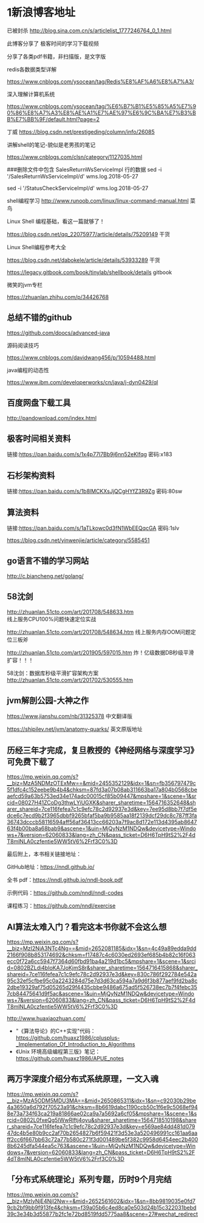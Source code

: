 # 1新浪博客地址
已被封杀
http://blog.sina.com.cn/s/articlelist_1777246764_0_1.html

此博客分享了 极客时间的学习下载视频

分享了各类pdf书籍，非扫描版，是文字版



redis各数据类型详解

https://www.cnblogs.com/ysocean/tag/Redis%E8%AF%A6%E8%A7%A3/

深入理解计算机系统

https://www.cnblogs.com/ysocean/tag/%E6%B7%B1%E5%85%A5%E7%90%86%E8%A7%A3%E8%AE%A1%E7%AE%97%E6%9C%BA%E7%B3%BB%E7%BB%9F/default.html?page=2

丁威
https://blog.csdn.net/prestigeding/column/info/26085







讲解shell的笔记-貌似是老男孩的笔记

https://www.cnblogs.com/clsn/category/1127035.html

###删除文件中包含 SalesReturnWsServiceImpl 行的数据
sed -i '/SalesReturnWsServiceImpl/d' wms.log.2018-05-27

sed -i '/StatusCheckServiceImpl/d' wms.log.2018-05-27

shell编程学习
http://www.runoob.com/linux/linux-command-manual.html  菜鸟

Linux Shell 编程基础，看这一篇就够了！

https://blog.csdn.net/qq_22075977/article/details/75209149 干货

Linux Shell编程参考大全

https://blog.csdn.net/dabokele/article/details/53933289  干货

https://legacy.gitbook.com/book/tinylab/shellbook/details  gitbook



微笑的jvm专栏

https://zhuanlan.zhihu.com/p/34426768

## 总结不错的github
https://github.com/doocs/advanced-java





源码阅读技巧 

https://www.cnblogs.com/davidwang456/p/10594488.html



java编程的动态性

https://www.ibm.com/developerworks/cn/java/j-dyn0429/ql



## 百度网盘下载工具

http://pandownload.com/index.html

## 极客时间相关资料

链接:https://pan.baidu.com/s/1x4p77l7Bb9j6nn52eKlfqg  密码:x183

## 石杉架构资料

链接:https://pan.baidu.com/s/1b8lMCKXsJjQCgHYfZ3R9Zg  密码:80sw

## 算法资料

链接:https://pan.baidu.com/s/1aTLkowc0d3fN1WbEEQqcGA  密码:1slv



https://blog.csdn.net/yinwenjie/article/category/5585451



## go语言不错的学习网站

http://c.biancheng.net/golang/

## 58沈剑

http://zhuanlan.51cto.com/art/201708/548633.htm  
线上服务CPU100%问题快速定位实战


http://zhuanlan.51cto.com/art/201708/548634.htm  线上服务内存OOM问题定位三板斧

http://zhuanlan.51cto.com/art/201905/597015.htm 炸！亿级数据DB秒级平滑扩容！！！

58沈剑：数据库秒级平滑扩容架构方案  http://zhuanlan.51cto.com/art/201702/530555.htm

## jvm解剖公园-大神之作

https://www.jianshu.com/nb/31325378  中文翻译版

https://shipilev.net/jvm/anatomy-quarks/   英文原版地址

## 历经三年才完成，复旦教授的《神经网络与深度学习》可免费下载了 

https://mp.weixin.qq.com/s?__biz=MzA5NDMzOTExMw==&mid=2455352129&idx=1&sn=fb356797479c5f1dfc4c152eebe9b4b4&chksm=87fd3a07b08ab311663ba17a804b0568cbeaefcd59a63b5753ed34e174adc00015cf85b09447&mpshare=1&scene=1&srcid=08027H41ZCoDg3thwLYiUGXK&sharer_sharetime=1564716352648&sharer_shareid=7ce116fefea7c1c9efc78c2d92937e3d&key=7ee95d8bb7f7df5edce6c7ecd9b2f3965dbbf9265bfaf5ba9b9585aa18f2139dcf29dc8c787ff3fa36743dcccb58116594aff56af36413cc66203a7f9ac8d172e113d4395ab864763f4b00ba8a68bab9&ascene=1&uin=MjQyNzM1NDQw&devicetype=Windows+7&version=62060833&lang=zh_CN&pass_ticket=D6H6TpH9tS2%2F4dT8mlNLA0czfentie5WW5tV6%2Frf3C0%3D



最后附上，本书相关链接地址：

GitHub地址：https://nndl.github.io/

全书 pdf：https://nndl.github.io/nndl-book.pdf

示例代码：https://github.com/nndl/nndl-codes

课程练习：https://github.com/nndl/exercise

## AI算法太难入门？看完这本书你就不会这么想 

https://mp.weixin.qq.com/s?__biz=MzI2NjA3NTc4Ng==&mid=2652081185&idx=1&sn=4c49a89edda9dd2166f908b853174692&chksm=f17487c4c6030ed2693ef685b4b82c16f063ecc0f72a6cc5947f7364d60fbd91ba4a219d1bc5&mpshare=1&scene=1&srcid=0802BZLdi4bIoKA7JoKjmS8r&sharer_sharetime=1564716415868&sharer_shareid=7ce116fefea7c1c9efc78c2d92937e3d&key=830c786f292784e542a95c32ef5cfbe95c0a2243284d75e7d3d63ca594a7a9d6f3b877aef9fd2ba8c2dbe19329af75d05265d29f4435cbbe9486a675ad5f526738ec7b7f4febc357cb84475641d9f5ac&ascene=1&uin=MjQyNzM1NDQw&devicetype=Windows+7&version=62060833&lang=zh_CN&pass_ticket=D6H6TpH9tS2%2F4dT8mlNLA0czfentie5WW5tV6%2Frf3C0%3D

http://www.huaxiaozhuan.com/

- "《算法导论》的C++实现"代码：https://github.com/huaxz1986/cplusplus-_Implementation_Of_Introduction_to_Algorithms
- 《Unix 环境高级编程第三版》笔记：https://github.com/huaxz1986/APUE_notes





## 两万字深度介绍分布式系统原理，一文入魂

https://mp.weixin.qq.com/s?__biz=MzA5ODM5MDU3MA==&mid=2650865311&idx=1&sn=c92030b29be4a3650a6d792f70523a91&chksm=8b6619dabc1190ccb50c1f6e9c5068ef948e73a734f63ca219a81866ae02ca9a7a5692a6cf05&mpshare=1&scene=1&srcid=0802L0fxeQg5IWwRlftj4oyu&sharer_sharetime=1564718510198&sharer_shareid=7ce116fefea7c1c9efc78c2d92937e3d&key=e569ae84dd481d07947dc4b5e80b9cc2af70b2654827b6f59421f3d53e3a520496991cc161aa6aaff2cc6f667bb63c72a77b580c271f3d001489be5f382c9958d6454eec2b4008b6245dfa544ea5c763&ascene=1&uin=MjQyNzM1NDQw&devicetype=Windows+7&version=62060833&lang=zh_CN&pass_ticket=D6H6TpH9tS2%2F4dT8mlNLA0czfentie5WW5tV6%2Frf3C0%3D



## 「分布式系统理论」系列专题，历时9个月完结

https://mp.weixin.qq.com/s?__biz=MzIyNjE4NjI2Nw==&mid=2652561602&idx=1&sn=8bb9819035e0fd79cb2bf9bb9f913fe4&chksm=f39a05b6c4ed8ca0e503d24b15c322031bebd39c3e34b3d55877b2fc1e72bd8519fdd5775aa8&scene=27#wechat_redirect